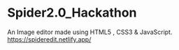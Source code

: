 # Spider2.0_Hackathon
An Image editor made using HTML5 , CSS3 & JavaScript.
https://spideredit.netlify.app/
